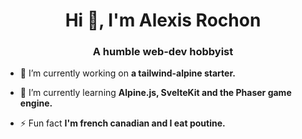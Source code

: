 <h1 align="center">Hi 👋, I'm Alexis Rochon</h1>
<h3 align="center">A humble web-dev hobbyist</h3>

- 🔭 I’m currently working on **a tailwind-alpine starter.**

- 🌱 I’m currently learning **Alpine.js, SvelteKit and the Phaser game engine.**

- ⚡ Fun fact **I'm french canadian and I eat poutine.**

